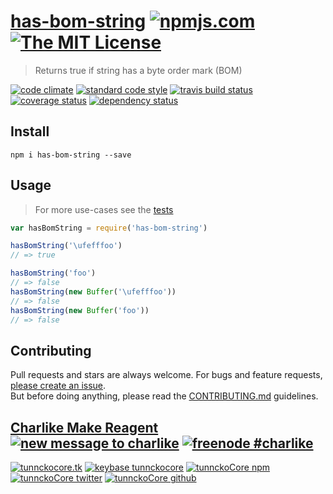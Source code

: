 # [has-bom-string][author-www-url] [![npmjs.com][npmjs-img]][npmjs-url] [![The MIT License][license-img]][license-url] 

> Returns true if string has a byte order mark (BOM)

[![code climate][codeclimate-img]][codeclimate-url] [![standard code style][standard-img]][standard-url] [![travis build status][travis-img]][travis-url] [![coverage status][coveralls-img]][coveralls-url] [![dependency status][david-img]][david-url]


## Install
```
npm i has-bom-string --save
```


## Usage
> For more use-cases see the [tests](./test.js)

```js
var hasBomString = require('has-bom-string')

hasBomString('\ufefffoo')
// => true

hasBomString('foo')
// => false
hasBomString(new Buffer('\ufefffoo'))
// => false
hasBomString(new Buffer('foo'))
// => false
```


## Contributing
Pull requests and stars are always welcome. For bugs and feature requests, [please create an issue](https://github.com/tunnckoCore/has-bom-string/issues/new).  
But before doing anything, please read the [CONTRIBUTING.md](./CONTRIBUTING.md) guidelines.


## [Charlike Make Reagent](http://j.mp/1stW47C) [![new message to charlike][new-message-img]][new-message-url] [![freenode #charlike][freenode-img]][freenode-url]

[![tunnckocore.tk][author-www-img]][author-www-url] [![keybase tunnckocore][keybase-img]][keybase-url] [![tunnckoCore npm][author-npm-img]][author-npm-url] [![tunnckoCore twitter][author-twitter-img]][author-twitter-url] [![tunnckoCore github][author-github-img]][author-github-url]


[npmjs-url]: https://www.npmjs.com/package/has-bom-string
[npmjs-img]: https://img.shields.io/npm/v/has-bom-string.svg?label=has-bom-string

[license-url]: https://github.com/tunnckoCore/has-bom-string/blob/master/LICENSE.md
[license-img]: https://img.shields.io/badge/license-MIT-blue.svg


[codeclimate-url]: https://codeclimate.com/github/tunnckoCore/has-bom-string
[codeclimate-img]: https://img.shields.io/codeclimate/github/tunnckoCore/has-bom-string.svg

[travis-url]: https://travis-ci.org/tunnckoCore/has-bom-string
[travis-img]: https://img.shields.io/travis/tunnckoCore/has-bom-string.svg

[coveralls-url]: https://coveralls.io/r/tunnckoCore/has-bom-string
[coveralls-img]: https://img.shields.io/coveralls/tunnckoCore/has-bom-string.svg

[david-url]: https://david-dm.org/tunnckoCore/has-bom-string
[david-img]: https://img.shields.io/david/tunnckoCore/has-bom-string.svg

[standard-url]: https://github.com/feross/standard
[standard-img]: https://img.shields.io/badge/code%20style-standard-brightgreen.svg


[author-www-url]: http://www.tunnckocore.tk
[author-www-img]: https://img.shields.io/badge/www-tunnckocore.tk-fe7d37.svg

[keybase-url]: https://keybase.io/tunnckocore
[keybase-img]: https://img.shields.io/badge/keybase-tunnckocore-8a7967.svg

[author-npm-url]: https://www.npmjs.com/~tunnckocore
[author-npm-img]: https://img.shields.io/badge/npm-~tunnckocore-cb3837.svg

[author-twitter-url]: https://twitter.com/tunnckoCore
[author-twitter-img]: https://img.shields.io/badge/twitter-@tunnckoCore-55acee.svg

[author-github-url]: https://github.com/tunnckoCore
[author-github-img]: https://img.shields.io/badge/github-@tunnckoCore-4183c4.svg

[freenode-url]: http://webchat.freenode.net/?channels=charlike
[freenode-img]: https://img.shields.io/badge/freenode-%23charlike-5654a4.svg

[new-message-url]: https://github.com/tunnckoCore/ama
[new-message-img]: https://img.shields.io/badge/ask%20me-anything-green.svg